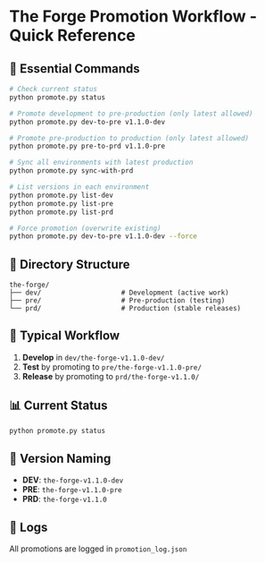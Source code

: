 # The Forge Promotion Workflow - Quick Reference

## 🚀 Essential Commands

```bash
# Check current status
python promote.py status

# Promote development to pre-production (only latest allowed)
python promote.py dev-to-pre v1.1.0-dev

# Promote pre-production to production (only latest allowed)
python promote.py pre-to-prd v1.1.0-pre

# Sync all environments with latest production
python promote.py sync-with-prd

# List versions in each environment
python promote.py list-dev
python promote.py list-pre
python promote.py list-prd

# Force promotion (overwrite existing)
python promote.py dev-to-pre v1.1.0-dev --force
```

## 📁 Directory Structure

```
the-forge/
├── dev/                    # Development (active work)
├── pre/                    # Pre-production (testing)
└── prd/                    # Production (stable releases)
```

## 🔄 Typical Workflow

1. **Develop** in `dev/the-forge-v1.1.0-dev/`
2. **Test** by promoting to `pre/the-forge-v1.1.0-pre/`
3. **Release** by promoting to `prd/the-forge-v1.1.0/`

## 📊 Current Status

```bash
python promote.py status
```

## 🎯 Version Naming

- **DEV**: `the-forge-v1.1.0-dev`
- **PRE**: `the-forge-v1.1.0-pre`
- **PRD**: `the-forge-v1.1.0`

## 📝 Logs

All promotions are logged in `promotion_log.json` 